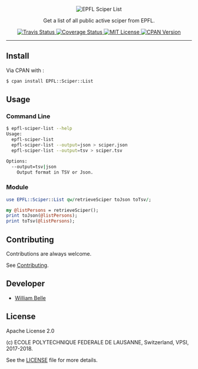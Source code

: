 <p align="center">
  <img alt="EPFL Sciper List" src="https://raw.githubusercontent.com/epfl-devrun/epfl-sciper-list/master/docs/readme/readme-logo.png">
</p>

<p align="center">
  Get a list of all public active sciper from EPFL.
</p>

<p align="center">
  <a href="https://travis-ci.org/epfl-devrun/epfl-sciper-list">
    <img alt="Travis Status" src="https://travis-ci.org/epfl-devrun/epfl-sciper-list.svg?branch=master">
  </a>
  <a href="https://coveralls.io/github/epfl-devrun/epfl-sciper-list?branch=master">
    <img alt="Coverage Status" src="https://coveralls.io/repos/github/epfl-devrun/epfl-sciper-list/badge.svg?branch=master"/>
  </a>
  <a href="https://raw.githubusercontent.com/epfl-devrun/epfl-sciper-list/master/LICENSE">
    <img alt="MIT License" src="https://img.shields.io/badge/license-Apache%202.0-blue.svg">
  </a>
  <a href="https://metacpan.org/release/EPFL-Sciper-List">
    <img alt="CPAN Version" src="https://img.shields.io/cpan/v/EPFL-Sciper-List.svg">
  </a>
</p>

---

Install
-------

Via CPAN with :

```bash
$ cpan install EPFL::Sciper::List
```

Usage
-----

### Command Line

```bash
$ epfl-sciper-list --help
Usage:
  epfl-sciper-list
  epfl-sciper-list --output=json > sciper.json
  epfl-sciper-list --output=tsv > sciper.tsv

Options:
  --output=tsv|json
    Output format in TSV or Json.
```

### Module

```perl
use EPFL::Sciper::List qw/retrieveSciper toJson toTsv/;

my @listPersons = retrieveSciper();
print toJson(@listPersons);
print toTsv(@listPersons);
```

Contributing
------------

Contributions are always welcome.

See [Contributing](CONTRIBUTING.md).

Developer
---------

  * [William Belle](https://github.com/williambelle)

License
-------

Apache License 2.0

(c) ECOLE POLYTECHNIQUE FEDERALE DE LAUSANNE, Switzerland, VPSI, 2017-2018.

See the [LICENSE](LICENSE) file for more details.
